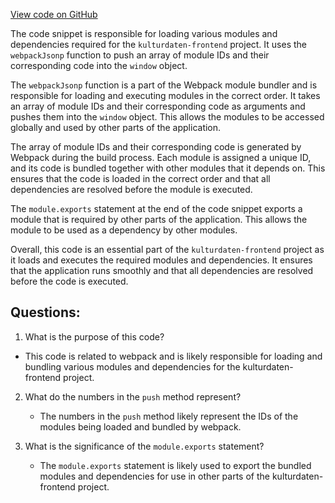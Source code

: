 [View code on GitHub](https://github.com/technologiestiftung/kulturdaten-frontend/blob/master/storybook-static/main.5280e59d19ae205350a2.manager.bundle.js)

The code snippet is responsible for loading various modules and dependencies required for the `kulturdaten-frontend` project. It uses the `webpackJsonp` function to push an array of module IDs and their corresponding code into the `window` object. 

The `webpackJsonp` function is a part of the Webpack module bundler and is responsible for loading and executing modules in the correct order. It takes an array of module IDs and their corresponding code as arguments and pushes them into the `window` object. This allows the modules to be accessed globally and used by other parts of the application.

The array of module IDs and their corresponding code is generated by Webpack during the build process. Each module is assigned a unique ID, and its code is bundled together with other modules that it depends on. This ensures that the code is loaded in the correct order and that all dependencies are resolved before the module is executed.

The `module.exports` statement at the end of the code snippet exports a module that is required by other parts of the application. This allows the module to be used as a dependency by other modules.

Overall, this code is an essential part of the `kulturdaten-frontend` project as it loads and executes the required modules and dependencies. It ensures that the application runs smoothly and that all dependencies are resolved before the code is executed.
## Questions: 
 1. What is the purpose of this code?
   - This code is related to webpack and is likely responsible for loading and bundling various modules and dependencies for the kulturdaten-frontend project.

2. What do the numbers in the `push` method represent?
   - The numbers in the `push` method likely represent the IDs of the modules being loaded and bundled by webpack.

3. What is the significance of the `module.exports` statement?
   - The `module.exports` statement is likely used to export the bundled modules and dependencies for use in other parts of the kulturdaten-frontend project.